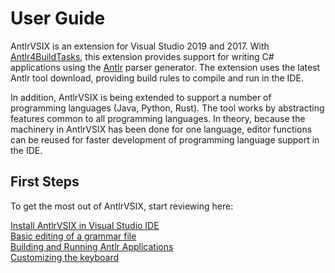 
# User Guide

AntlrVSIX is an extension for Visual Studio 2019 and 2017.
With [Antlr4BuildTasks](https://github.com/kaby76/Antlr4BuildTasks),
this extension provides support for
writing C# applications using the [Antlr](http://antlr.org) parser generator. The extension
uses the latest Antlr tool download, providing build rules to compile and run in the
IDE.

In addition, AntlrVSIX is being extended to support a number of
programming languages (Java, Python, Rust). The tool works
by abstracting features common to all programming 
languages. In theory, because the machinery in AntlrVSIX has been done for one language,
editor functions can be reused for faster
development of programming language support in the IDE.

## First Steps

To get the most out of AntlrVSIX, start reviewing here:

[Install AntlrVSIX in Visual Studio IDE](setup.md)<br/>
[Basic editing of a grammar file](basic.md)<br/>
[Building and Running Antlr Applications](building.md)<br/>
[Customizing the keyboard](customizing.md)<br/>


